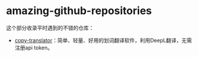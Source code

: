 # amazing-github-repositories
这个部分收录平时遇到的不错的仓库：

- [copy-translator](copy-translator.md)：简单、轻量、好用的划词翻译软件，利用DeepL翻译，无需注册api token。

